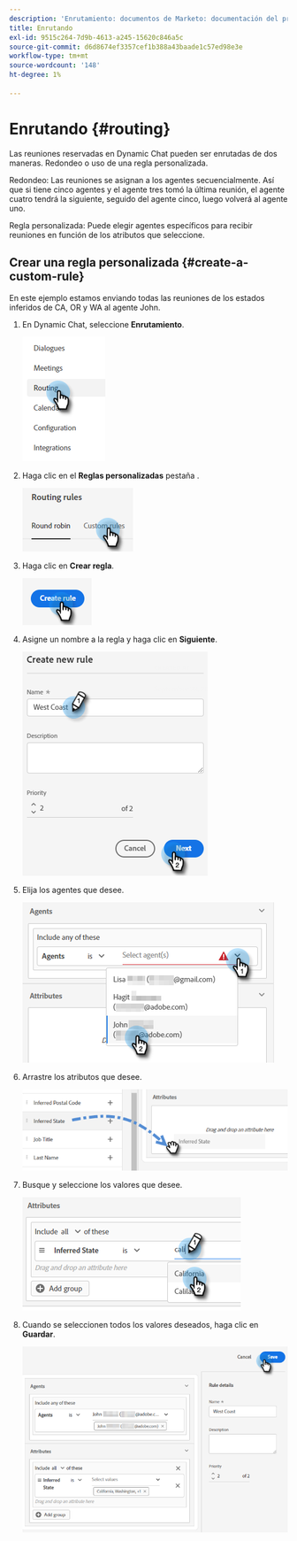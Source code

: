 ```yaml
---
description: 'Enrutamiento: documentos de Marketo: documentación del producto'
title: Enrutando
exl-id: 9515c264-7d9b-4613-a245-15620c846a5c
source-git-commit: d6d8674ef3357cef1b388a43baade1c57ed98e3e
workflow-type: tm+mt
source-wordcount: '148'
ht-degree: 1%

---
```


# Enrutando {#routing}

Las reuniones reservadas en Dynamic Chat pueden ser enrutadas de dos maneras. Redondeo o uso de una regla personalizada.

Redondeo: Las reuniones se asignan a los agentes secuencialmente. Así que si tiene cinco agentes y el agente tres tomó la última reunión, el agente cuatro tendrá la siguiente, seguido del agente cinco, luego volverá al agente uno.

Regla personalizada: Puede elegir agentes específicos para recibir reuniones en función de los atributos que seleccione.

## Crear una regla personalizada {#create-a-custom-rule}

En este ejemplo estamos enviando todas las reuniones de los estados inferidos de CA, OR y WA al agente John.

1. En Dynamic Chat, seleccione **Enrutamiento**.

   ![](assets/routing-1.png)

1. Haga clic en el **Reglas personalizadas** pestaña .

   ![](assets/routing-2.png)

1. Haga clic en **Crear regla**.

   ![](assets/routing-3.png)

1. Asigne un nombre a la regla y haga clic en **Siguiente**.

   ![](assets/routing-4.png)

1. Elija los agentes que desee.

   ![](assets/routing-5.png)

1. Arrastre los atributos que desee.

   ![](assets/routing-6.png)

1. Busque y seleccione los valores que desee.

   ![](assets/routing-7.png)

1. Cuando se seleccionen todos los valores deseados, haga clic en **Guardar**.

   ![](assets/routing-8.png)
